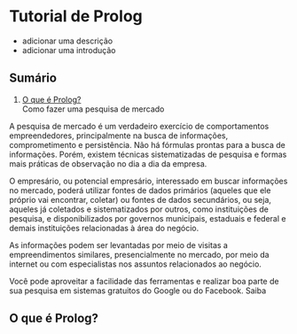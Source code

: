 # Tutorial de Prolog
- adicionar uma descrição
- adicionar uma introdução

<a name="ancora"></a>
## Sumário
1. [O que é Prolog?](#ancora1)  
Como fazer uma pesquisa de mercado

A pesquisa de mercado é um verdadeiro exercício de comportamentos empreendedores, principalmente na busca de informações, comprometimento e persistência. Não há fórmulas prontas para a busca de informações. Porém, existem técnicas sistematizadas de pesquisa e formas mais práticas de observação no dia a dia da empresa.

O empresário, ou potencial empresário, interessado em buscar informações no mercado, poderá utilizar fontes de dados primários (aqueles que ele próprio vai encontrar, coletar) ou fontes de dados secundários, ou seja, aqueles já coletados e sistematizados por outros, como instituições de pesquisa, e disponibilizados por governos municipais, estaduais e federal e demais instituições relacionadas à área do negócio.

As informações podem ser levantadas por meio de visitas a empreendimentos similares, presencialmente no mercado, por meio da internet ou com especialistas nos assuntos relacionados ao negócio.

 Você pode aproveitar a facilidade das ferramentas e realizar boa parte de sua pesquisa em sistemas gratuitos do Google ou do Facebook. Saiba
<a id="ancora1"></a>
## O que é Prolog?
